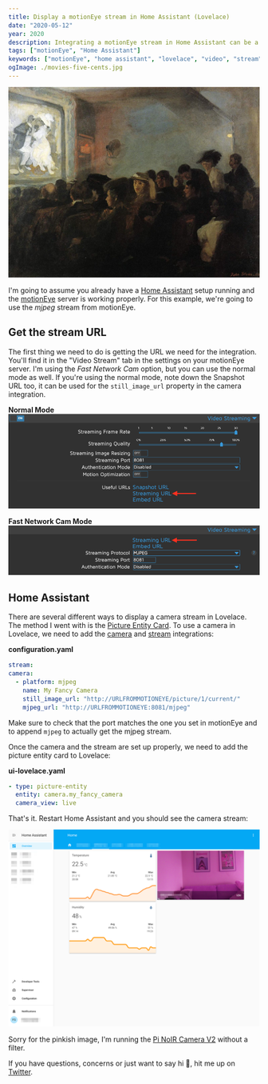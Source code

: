 ```yaml
---
title: Display a motionEye stream in Home Assistant (Lovelace)
date: "2020-05-12"
year: 2020
description: Integrating a motionEye stream in Home Assistant can be a bit tricky. This post shows you how to do it with a picture entity card in Lovelace.
tags: ["motionEye", "Home Assistant"]
keywords: ["motionEye", "home assistant", "lovelace", "video", "stream"]
ogImage: ./movies-five-cents.jpg
---
```


![Movies, Five Cents – John French Sloan](movies-five-cents.jpg "Movies, Five Cents – John French Sloan")

I'm going to assume you already have a [Home Assistant](https://www.home-assistant.io/) setup running and the [motionEye](https://github.com/ccrisan/motioneye/wiki) server is working properly. For this example, we're going to use the _mjpeg_ stream from motionEye.

## Get the stream URL

The first thing we need to do is getting the URL we need for the integration. You'll find it in the "Video Stream" tab in the settings on your motionEye server. I'm using the _Fast Network Cam_ option, but you can use the normal mode as well. If you're using the normal mode, note down the Snapshot URL too, it can be used for the `still_image_url` property in the camera integration.

**Normal Mode**
![Video Streaming Tab](video-streaming.png "Video Streaming Tab")

**Fast Network Cam Mode**
![Video Streaming Tab / Fast Network Cam](video-streaming-fast-network-cam.png "Video Streaming Tab / Fast Network Cam")

## Home Assistant

There are several different ways to display a camera stream in Lovelace. The method I went with is the [Picture Entity Card](https://www.home-assistant.io/lovelace/picture-entity/). To use a camera in Lovelace, we need to add the [camera](https://www.home-assistant.io/integrations/mjpeg/) and [stream](https://www.home-assistant.io/integrations/stream/) integrations:

**configuration.yaml**

```yaml
stream:
camera:
  - platform: mjpeg
    name: My Fancy Camera
    still_image_url: "http://URLFROMMOTIONEYE/picture/1/current/"
    mjpeg_url: "http://URLFROMMOTIONEYE:8081/mjpeg"
```

Make sure to check that the port matches the one you set in motionEye and to append `mjpeg` to actually get the mjpeg stream.

Once the camera and the stream are set up properly, we need to add the picture entity card to Lovelace:

**ui-lovelace.yaml**

```yaml
- type: picture-entity
  entity: camera.my_fancy_camera
  camera_view: live
```

That's it. Restart Home Assistant and you should see the camera stream:

![Lovelace](lovelace.png "Lovelace")

Sorry for the pinkish image, I'm running the [Pi NoIR Camera V2](https://www.raspberrypi.org/products/pi-noir-camera-v2/) without a filter.

If you have questions, concerns or just want to say hi 👋, hit me up on [Twitter](https://twitter.com/neither1nor0).
